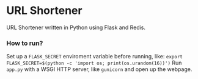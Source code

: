 # URL Shortener #

URL Shortener written in Python using Flask and Redis.

### How to run? ###
Set up a `FLASK_SECRET` enviroment variable before running, like:
`
export FLASK_SECRET=$(python -c 'import os; print(os.urandom(16))')
`
Run `app.py` with a WSGI HTTP server, like `gunicorn` and open up the webpage.
